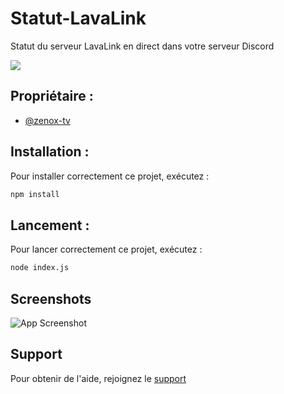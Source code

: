 
# Statut-LavaLink

Statut du serveur LavaLink en direct dans votre serveur Discord

<a href="https://top.gg/bot/946051996157349928">
  <img src="https://top.gg/api/widget/946051996157349928.svg">
</a>


## Propriétaire :

- [@zenox-tv](https://www.github.com/zenox-yt)


## Installation :

Pour installer correctement ce projet, exécutez :

```bash
npm install
```


## Lancement :

Pour lancer correctement ce projet, exécutez :

```bash
node index.js
```
    
## Screenshots

![App Screenshot](https://media.discordapp.net/attachments/989078259151015996/1005757133297561640/lavalink.png?width=435&height=473)


## Support

Pour obtenir de l'aide, rejoignez le [support](https://discord.gg/bydqWvQfUV)

